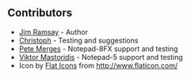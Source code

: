 Contributors
------------

- [Jim Ramsay](mailto:i.am@jimramsay.com) - Author
- [Christoph](mailto:soffioalcuore@posteo.net) - Testing and suggestions
- [Pete Merges](mailto:pdmerges@gmail.com) - Notepad-8FX support and testing
- [Viktor Mastoridis](viktor.mastoridis@gmail.com) - Notepad-5 support and testing
- Icon by [Flat Icons](https://www.flaticon.com/authors/flat-icons) from http://www.flaticon.com/
